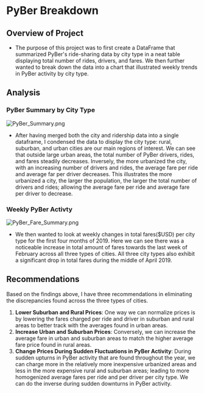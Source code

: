 # PyBer Breakdown

## Overview of Project

*  The purpose of this project was to first create a DataFrame that summarized PyBer's ride-sharing data by city type in a neat table displaying total number of rides, drivers, and fares. We then further wanted to break down the data into a chart that illustrated weekly trends in PyBer activity by city type. 

## Analysis

### PyBer Summary by City Type
![PyBer_Summary.png](PyBer_Analysis/Resources/PyBer_Summary.png)
		
* After having merged both the city and ridership data into a single dataframe, I condensed the data to display the city type: rural, suburban, and urban cities are our main regions of interest. We can see that outside large urban areas, the total number of PyBer drivers, rides, and fares steadily decreases. Inversely, the more urbanized the city, with an increasing number of drivers and rides, the average fare per ride and average far per driver decreases. This illustrates the more urbanized a city, the larger the population, the larger the total number of drivers and rides; allowing the average fare per ride and average fare per driver to decrease. 


### Weekly PyBer Activty
![PyBer_Fare_Summary.png](PyBer_Analysis/Analysis/PyBer_fare_summary.png)
* We then wanted to look at weekly changes in total fares($USD) per city type for the first four months of 2019. Here we can see there was a noticeable increase in total amount of fares towards the last week of February across all three types of cities. All three city types also exhibit a significant drop in total fares during the middle of April 2019. 
		

## Recommendations
Based on the findings above, I have three recommendations in eliminating the discrepancies found across the three types of cities. 

1. **Lower Suburban and Rural Prices**: One way we can normalize prices is by lowering the fares charged per ride and driver in suburban and rural areas to better track with the averages found in urban areas.
2. **Increase Urban and Suburban Prices**: Conversely, we can increase the average fare in urban and suburban areas to match the higher average fare price found in rural areas. 
3. **Change Prices During Sudden Fluctuations in PyBer Activity**: During sudden upturns in PyBer activity that are found throughout the year, we can charge more in the relatively more inexpensive urbanized areas and less in the more expensive rural and suburban areas; leading to more homogenized average fares per ride and per driver per city type. We can do the inverse during sudden downturns in PyBer activity. 

